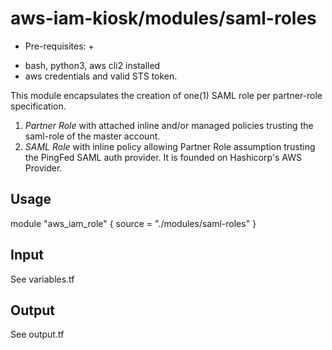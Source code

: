 # aws-iam-kiosk/modules/saml-roles

+ Pre-requisites: +
* bash, python3, aws cli2 installed
* aws credentials and valid STS token.

This module encapsulates the creation of one(1) SAML role per partner-role specification.
1. *Partner Role* with attached inline and/or managed policies trusting the saml-role of the master account.
2. *SAML Role* with inline policy allowing Partner Role assumption trusting the PingFed SAML auth provider.
It is founded on Hashicorp's AWS Provider.  
## Usage
module "aws_iam_role" {
  source = "./modules/saml-roles"
}

## Input
See variables.tf

## Output

See output.tf
